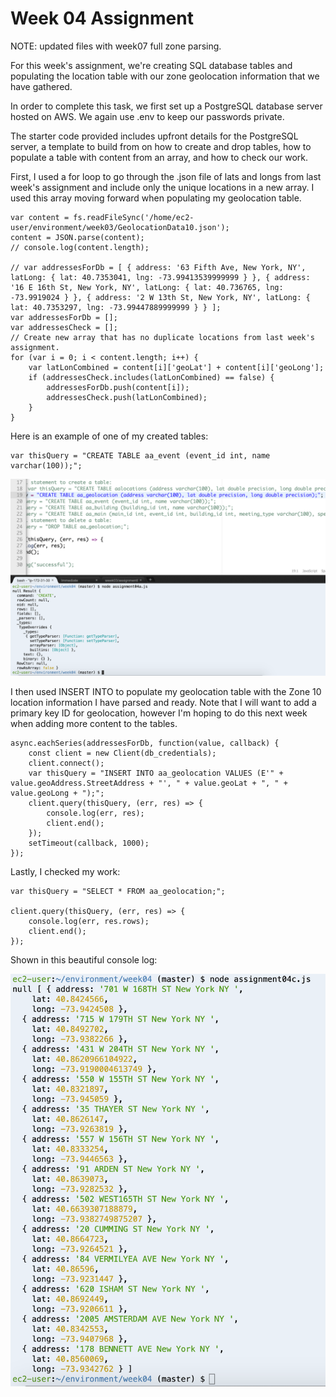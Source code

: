 # Week 04 Assignment 

NOTE: updated files with week07 full zone parsing.

For this week's assignment, we're creating SQL database tables and populating 
the location table with our zone geolocation information that we have gathered.

In order to complete this task, we first set up a PostgreSQL database server 
hosted on AWS. We again use .env to keep our passwords private.

The starter code provided includes upfront details for the PostgreSQL server, 
a template to build from on how to create and drop tables, how to populate a 
table with content from an array, and how to check our work.

First, I used a for loop to go through the .json file of lats and longs from 
last week's assignment and include only the unique locations in a new array. 
I used this array moving forward when populating my geolocation table.

```
var content = fs.readFileSync('/home/ec2-user/environment/week03/GeolocationData10.json');
content = JSON.parse(content);
// console.log(content.length);

// var addressesForDb = [ { address: '63 Fifth Ave, New York, NY', latLong: { lat: 40.7353041, lng: -73.99413539999999 } }, { address: '16 E 16th St, New York, NY', latLong: { lat: 40.736765, lng: -73.9919024 } }, { address: '2 W 13th St, New York, NY', latLong: { lat: 40.7353297, lng: -73.99447889999999 } } ];
var addressesForDb = [];
var addressesCheck = [];
// Create new array that has no duplicate locations from last week's assignment.
for (var i = 0; i < content.length; i++) {
    var latLonCombined = content[i]['geoLat'] + content[i]['geoLong'];
    if (addressesCheck.includes(latLonCombined) == false) {
        addressesForDb.push(content[i]);
        addressesCheck.push(latLonCombined);
    }
}
```

Here is an example of one of my created tables:
```
var thisQuery = "CREATE TABLE aa_event (event_id int, name varchar(100));";
```

![CreateTableEx](images/CreateTableSS.png "Example of Created Table")


I then used INSERT INTO to populate my geolocation table with the Zone 10 location
information I have parsed and ready. Note that I will want to add a primary key
ID for geolocation, however I'm hoping to do this next week when adding more content
to the tables. 

```
async.eachSeries(addressesForDb, function(value, callback) {
    const client = new Client(db_credentials);
    client.connect();
    var thisQuery = "INSERT INTO aa_geolocation VALUES (E'" + value.geoAddress.StreetAddress + "', " + value.geoLat + ", " + value.geoLong + ");";
    client.query(thisQuery, (err, res) => {
        console.log(err, res);
        client.end();
    });
    setTimeout(callback, 1000); 
}); 
```
Lastly, I checked my work:
```
var thisQuery = "SELECT * FROM aa_geolocation;";

client.query(thisQuery, (err, res) => {
    console.log(err, res.rows);
    client.end();
});
```

Shown in this beautiful console log:

![Geolocation Array Console Log](images/GeolocationTableArray.png "Geolocation Array output")


